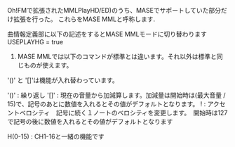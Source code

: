 Oh!FMで拡張されたMMLPlayHD/ED)のうち、MASEでサポートしていた部分だけ拡張を行った。
これらをMASE MMLと呼称します.

曲情報定義部に以下の記述をするとMASE MMLモードに切り替わります
	USEPLAYHG            = true

1) MASE MMLでは以下のコマンドが標準とは違います。それ以外は標準と同じものが使えます。

'()' と '[]'は機能が入れ替わっています。

'()' : 繰り返し
'[]' : 現在の音量から加減算します。加減量は開始時は(最大音量 / 15)で、記号のあとに数値を入れるとその値がデフォルトとなります。
!    : アクセントベロシティ　記号に続く１ノートのベロシティを変更します。　開始時は127で記号の後に数値を入れるとその値がデフォルトとなります

H(0-15) : CH1-16と一緒の機能です
